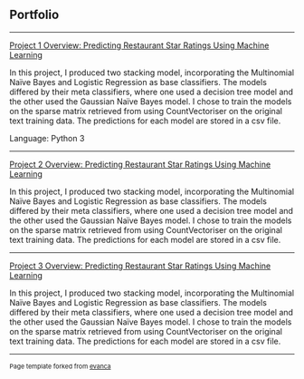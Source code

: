 ## Portfolio

---


[Project 1 Overview: Predicting Restaurant Star Ratings Using Machine Learning](https://github.com/shelrx/shelrx_predictingstarratings)

In this project, I produced two stacking model, incorporating the Multinomial Naïve Bayes and Logistic Regression as base classifiers. The models differed by their meta classifiers, where one used a decision tree model and the other used the Gaussian Naïve Bayes model. I chose to train the models on the sparse matrix retrieved from using CountVectoriser on the original text training data. The predictions for each model are stored in a csv file.

Language: Python 3



---


[Project 2 Overview: Predicting Restaurant Star Ratings Using Machine Learning](https://github.com/shelrx/shelrx_predictingstarratings)

In this project, I produced two stacking model, incorporating the Multinomial Naïve Bayes and Logistic Regression as base classifiers. The models differed by their meta classifiers, where one used a decision tree model and the other used the Gaussian Naïve Bayes model. I chose to train the models on the sparse matrix retrieved from using CountVectoriser on the original text training data. The predictions for each model are stored in a csv file.



---


[Project 3 Overview: Predicting Restaurant Star Ratings Using Machine Learning](https://github.com/shelrx/shelrx_predictingstarratings)

In this project, I produced two stacking model, incorporating the Multinomial Naïve Bayes and Logistic Regression as base classifiers. The models differed by their meta classifiers, where one used a decision tree model and the other used the Gaussian Naïve Bayes model. I chose to train the models on the sparse matrix retrieved from using CountVectoriser on the original text training data. The predictions for each model are stored in a csv file.



---
<p style="font-size:11px">Page template forked from <a href="https://github.com/evanca/quick-portfolio">evanca</a></p>
<!-- Remove above link if you don't want to attibute -->
